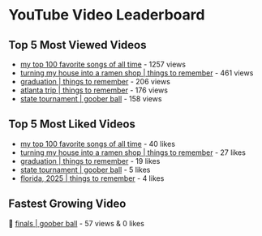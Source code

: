 # YouTube Video Leaderboard

## Top 5 Most Viewed Videos
- [my top 100 favorite songs of all time](https://youtu.be/zYnjnriU374) - 1257 views
- [turning my house into a ramen shop | things to remember](https://youtu.be/RBDZBPQs_fI) - 461 views
- [graduation | things to remember](https://youtu.be/l2r22Se8iw4) - 206 views
- [atlanta trip | things to remember](https://youtu.be/aROtkPs8i34) - 176 views
- [state tournament | goober ball](https://youtu.be/Ci5MFGdfzOE) - 158 views

## Top 5 Most Liked Videos
- [my top 100 favorite songs of all time](https://youtu.be/zYnjnriU374) - 40 likes
- [turning my house into a ramen shop | things to remember](https://youtu.be/RBDZBPQs_fI) - 27 likes
- [graduation | things to remember](https://youtu.be/l2r22Se8iw4) - 19 likes
- [state tournament | goober ball](https://youtu.be/Ci5MFGdfzOE) - 5 likes
- [florida, 2025 | things to remember](https://youtu.be/EGSwAs7yjAY) - 4 likes

## Fastest Growing Video
🔹 [finals | goober ball](https://youtu.be/srDTP8KR9QE) - 57 views & 0 likes
